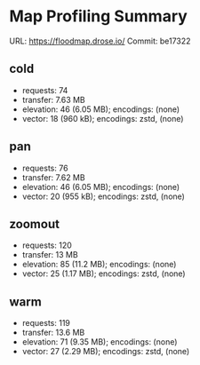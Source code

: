 # Map Profiling Summary
URL: https://floodmap.drose.io/
Commit: be17322

## cold
- requests: 74
- transfer: 7.63 MB
- elevation: 46 (6.05 MB); encodings: (none)
- vector: 18 (960 kB); encodings: zstd, (none)

## pan
- requests: 76
- transfer: 7.62 MB
- elevation: 46 (6.05 MB); encodings: (none)
- vector: 20 (955 kB); encodings: zstd, (none)

## zoomout
- requests: 120
- transfer: 13 MB
- elevation: 85 (11.2 MB); encodings: (none)
- vector: 25 (1.17 MB); encodings: zstd, (none)

## warm
- requests: 119
- transfer: 13.6 MB
- elevation: 71 (9.35 MB); encodings: (none)
- vector: 27 (2.29 MB); encodings: zstd, (none)
